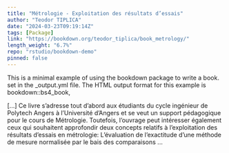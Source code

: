 ```yaml
---
title: "Métrologie - Exploitation des résultats d’essais"
author: "Teodor TIPLICA"
date: "2024-03-23T09:19:14Z"
tags: [Package]
link: "https://bookdown.org/teodor_tiplica/book_metrology/"
length_weight: "6.7%"
repo: "rstudio/bookdown-demo"
pinned: false
---
```


<p>This is a minimal example of using the bookdown package to write a book.
set in the _output.yml file.
The HTML output format for this example is bookdown::bs4_book,</p> [...] Ce livre s’adresse tout d’abord aux étudiants du cycle ingénieur de Polytech Angers à l’Université d’Angers et se veut un support pédagogique pour le cours de Métrologie. Toutefois, l’ouvrage peut intéresser également ceux qui souhaitent approfondir deux concepts relatifs à l’exploitation des résultats d’essais en métrologie: L’évaluation de l’exactitude d’une méthode de mesure normalisée par le bais des comparaisons ...
